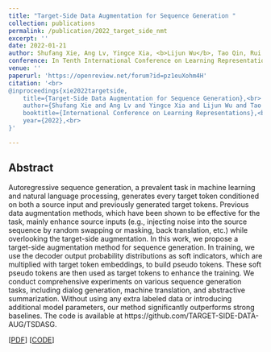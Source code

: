 ```yaml
---
title: "Target-Side Data Augmentation for Sequence Generation "
collection: publications
permalink: /publication/2022_target_side_nmt
excerpt: ''
date: 2022-01-21
author: Shufang Xie, Ang Lv, Yingce Xia, <b>Lijun Wu</b>, Tao Qin, Rui Yan, Tie-Yan Liu
conference: In Tenth International Conference on Learning Representations <b>(ICLR-2022)</b>
venue: ''
paperurl: 'https://openreview.net/forum?id=pz1euXohm4H'
citation: '<br>
@inproceedings{xie2022targetside,
    title={Target-Side Data Augmentation for Sequence Generation},<br>
    author={Shufang Xie and Ang Lv and Yingce Xia and Lijun Wu and Tao Qin and Rui Yan and Tie-Yan Liu},<br>
    booktitle={International Conference on Learning Representations},<br>
    year={2022},<br>
}'

---
```

<h2><strong>Abstract</strong></h2>
Autoregressive sequence generation, a prevalent task in machine learning and natural language processing, generates every target token conditioned on both a source input and previously generated target tokens. Previous data augmentation methods, which have been shown to be effective for the task, mainly enhance source inputs (e.g., injecting noise into the source sequence by random swapping or masking, back translation, etc.) while overlooking the target-side augmentation. In this work, we propose a target-side augmentation method for sequence generation. In training, we use the decoder output probability distributions as soft indicators, which are multiplied with target token embeddings, to build pseudo tokens. These soft pseudo tokens are then used as target tokens to enhance the training. We conduct comprehensive experiments on various sequence generation tasks, including dialog generation, machine translation, and abstractive summarization. Without using any extra labeled data or introducing additional model parameters, our method significantly outperforms strong baselines. The code is available at https://github.com/TARGET-SIDE-DATA-AUG/TSDASG.

\[[PDF](https://openreview.net/forum?id=pz1euXohm4H)\]  \[[CODE](https://github.com/TARGET-SIDE-DATA-AUG/TSDASG)\]